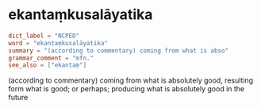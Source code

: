 # ekantaṃkusalāyatika

``` toml
dict_label = "NCPED"
word = "ekantaṃkusalāyatika"
summary = "(according to commentary) coming from what is abso"
grammar_comment = "mfn."
see_also = ["ekantaṃ"]
```

(according to commentary) coming from what is absolutely good, resulting form what is good; or perhaps; producing what is absolutely good in the future

